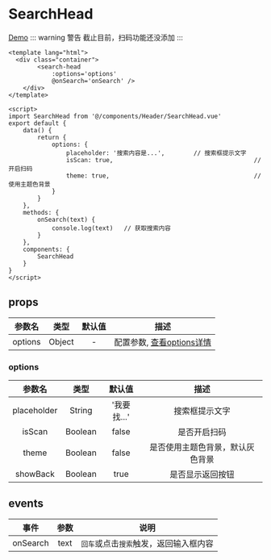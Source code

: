 # SearchHead
[Demo](http://watasi.gitee.io/infozx_api/dist/#/searchHead)
::: warning 警告 
截止目前，扫码功能还没添加
:::

``` vue{10}
<template lang="html">
  <div class="container">
		<search-head 
			:options='options'
			@onSearch='onSearch' />
	</div>
</template>

<script>
import SearchHead from '@/components/Header/SearchHead.vue'
export default {
	data() {
		return {
			options: {
				placeholder: '搜索内容是...',		// 搜索框提示文字
				isScan: true,										// 开启扫码
				theme: true,										// 使用主题色背景
			}
		}
	},
	methods: {
		onSearch(text) {
			console.log(text) 	// 获取搜索内容
		}
	},
	components: {
		SearchHead
	}
}
</script>
```
## props
|参数名|类型|默认值|描述|
|:---:|:---:|:---:|:---:|
|options|Object|-|配置参数, [查看options详情](#options)|

### options
|参数名|类型|默认值|描述|
|:---:|:---:|:---:|:---:|
|placeholder|String|'我要找...'|搜索框提示文字|
|isScan|Boolean|false|是否开启扫码|
|theme|Boolean|false|是否使用主题色背景，默认灰色背景|
|showBack|Boolean|true|是否显示返回按钮|

## events
|事件|参数|说明|
|:---:|:---:|:---:|
|onSearch|text|`回车`或点击`搜索`触发，返回输入框内容|
